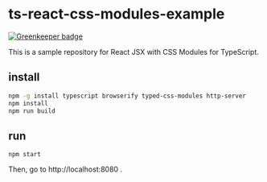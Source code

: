 # ts-react-css-modules-example

[![Greenkeeper badge](https://badges.greenkeeper.io/Quramy/ts-react-css-modules-example.svg)](https://greenkeeper.io/)

This is a sample repository for React JSX with CSS Modules for TypeScript.

## install

```sh
npm -g install typescript browserify typed-css-modules http-server
npm install
npm run build
```

## run

```
npm start
```

Then, go to http://localhost:8080 .
